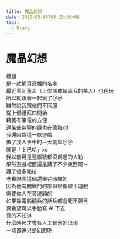 ```yaml
---
title: 魔晶幻想
date: 2010-05-05T00:25:00+08
tags:
  - Diary
---
```

# 魔晶幻想

標題  
是一款網頁遊戲的名字  
最近看到董孟（上學期成績贏我的某人）也在玩  
所以就跟著一起玩了＠＠  
雖然說我跟他們不同服  
從上個禮拜四開始  
藉著有筆電的方便  
連某些無聊的課也在偷點xd  
我還因為這一款遊戲  
做了我人生中的一大創舉＠＠  
就是「上巴哈」xd  
我以前可是連帳號都沒創過的人勒  
果然遊戲裡面還是藏了不少東西阿～  
藏了很多秘技  
老實說完這個還蠻花時間的  
因為他有關戰鬥的部份很像線上遊戲  
需要你人在旁邊顧的  
如果靠電腦顧兵的話兵都會死不瞑目  
真希望可以手動寫 AI 下去  
真的不知道  
什麼時候才會有人工智慧的出現  
一切都還只是幻想吧
